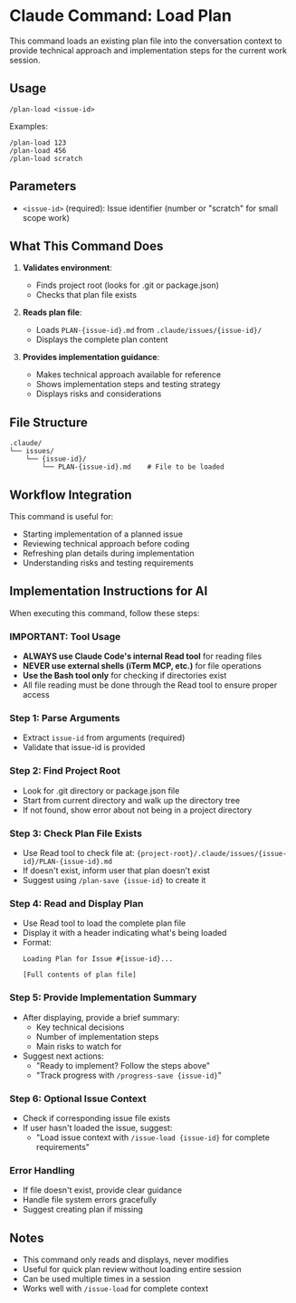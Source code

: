 # Claude Command: Load Plan

This command loads an existing plan file into the conversation context to provide technical approach and implementation steps for the current work session.

## Usage

```
/plan-load <issue-id>
```

Examples:
```
/plan-load 123
/plan-load 456
/plan-load scratch
```

## Parameters

- `<issue-id>` (required): Issue identifier (number or "scratch" for small scope work)

## What This Command Does

1. **Validates environment**:
   - Finds project root (looks for .git or package.json)
   - Checks that plan file exists

2. **Reads plan file**:
   - Loads `PLAN-{issue-id}.md` from `.claude/issues/{issue-id}/`
   - Displays the complete plan content

3. **Provides implementation guidance**:
   - Makes technical approach available for reference
   - Shows implementation steps and testing strategy
   - Displays risks and considerations

## File Structure

```
.claude/
└── issues/
    └── {issue-id}/
        └── PLAN-{issue-id}.md    # File to be loaded
```

## Workflow Integration

This command is useful for:
- Starting implementation of a planned issue
- Reviewing technical approach before coding
- Refreshing plan details during implementation
- Understanding risks and testing requirements

## Implementation Instructions for AI

When executing this command, follow these steps:

### IMPORTANT: Tool Usage
- **ALWAYS use Claude Code's internal Read tool** for reading files
- **NEVER use external shells (iTerm MCP, etc.)** for file operations
- **Use the Bash tool only** for checking if directories exist
- All file reading must be done through the Read tool to ensure proper access

### Step 1: Parse Arguments
- Extract `issue-id` from arguments (required)
- Validate that issue-id is provided

### Step 2: Find Project Root
- Look for .git directory or package.json file
- Start from current directory and walk up the directory tree
- If not found, show error about not being in a project directory

### Step 3: Check Plan File Exists
- Use Read tool to check file at: `{project-root}/.claude/issues/{issue-id}/PLAN-{issue-id}.md`
- If doesn't exist, inform user that plan doesn't exist
- Suggest using `/plan-save {issue-id}` to create it

### Step 4: Read and Display Plan
- Use Read tool to load the complete plan file
- Display it with a header indicating what's being loaded
- Format:
  ```
  Loading Plan for Issue #{issue-id}...
  
  [Full contents of plan file]
  ```

### Step 5: Provide Implementation Summary
- After displaying, provide a brief summary:
  - Key technical decisions
  - Number of implementation steps
  - Main risks to watch for
- Suggest next actions:
  - "Ready to implement? Follow the steps above"
  - "Track progress with `/progress-save {issue-id}`"

### Step 6: Optional Issue Context
- Check if corresponding issue file exists
- If user hasn't loaded the issue, suggest:
  - "Load issue context with `/issue-load {issue-id}` for complete requirements"

### Error Handling
- If file doesn't exist, provide clear guidance
- Handle file system errors gracefully
- Suggest creating plan if missing

## Notes

- This command only reads and displays, never modifies
- Useful for quick plan review without loading entire session
- Can be used multiple times in a session
- Works well with `/issue-load` for complete context